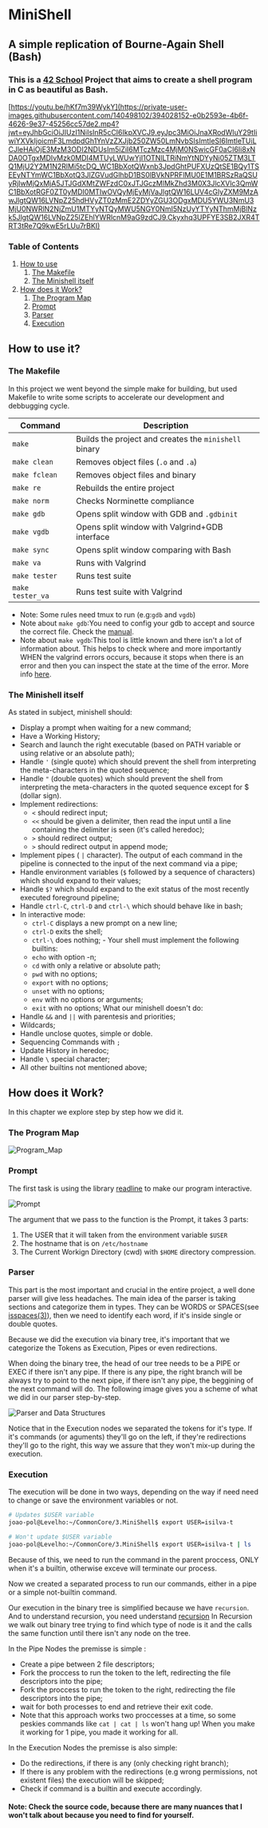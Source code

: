 # MiniShell
## A simple replication of Bourne-Again Shell (Bash)

### This is a [42 School]() Project that aims to create a shell program in C as beautiful as Bash.
[https://youtu.be/hKf7m39WykY](https://private-user-images.githubusercontent.com/140498102/394028152-e0b2593e-4b6f-4626-9e37-45256cc57de2.mp4?jwt=eyJhbGciOiJIUzI1NiIsInR5cCI6IkpXVCJ9.eyJpc3MiOiJnaXRodWIuY29tIiwiYXVkIjoicmF3LmdpdGh1YnVzZXJjb250ZW50LmNvbSIsImtleSI6ImtleTUiLCJleHAiOjE3MzM3ODI2NDUsIm5iZiI6MTczMzc4MjM0NSwicGF0aCI6Ii8xNDA0OTgxMDIvMzk0MDI4MTUyLWUwYjI1OTNlLTRiNmYtNDYyNi05ZTM3LTQ1MjU2Y2M1N2RlMi5tcDQ_WC1BbXotQWxnb3JpdGhtPUFXUzQtSE1BQy1TSEEyNTYmWC1BbXotQ3JlZGVudGlhbD1BS0lBVkNPRFlMU0E1M1BRSzRaQSUyRjIwMjQxMjA5JTJGdXMtZWFzdC0xJTJGczMlMkZhd3M0X3JlcXVlc3QmWC1BbXotRGF0ZT0yMDI0MTIwOVQyMjEyMjVaJlgtQW16LUV4cGlyZXM9MzAwJlgtQW16LVNpZ25hdHVyZT0zMmE2ZDYyZGU3ODgxMDU5YWU3NmU3MjU0NWRlN2NjZmU1MTYyNTQyMWU5NGY0NmI5NzUyYTYyNThmMjBlNzk5JlgtQW16LVNpZ25lZEhlYWRlcnM9aG9zdCJ9.Ckyxhq3UPFYE3SB2JXR4TRT3tRe7Q9kwE5rLUu7rBKI)

### Table of Contents

   1. [How to use](#How-to-use-it?)
      1. [The Makefile](#The-Makefile)
      2. [The Minishell itself](#The-Minishell-itself)
   2. [How does it Work?](#How-does-it-Work?)
      1. [The Program Map](#The-Program-Map)
      2. [Prompt](#Prompt)
      3. [Parser](#Parser)
      4. [Execution](#Execution)


## How to use it?

### The Makefile

In this project we went beyond the simple make for building, but used Makefile to write some scripts to accelerate our development and debbugging cycle.

| Command | Description |
|---------|-------------|
| `make` | Builds the project and creates the `minishell` binary |
| `make clean` | Removes object files (`.o` and `.a`) |
| `make fclean` | Removes object files and binary |
| `make re` | Rebuilds the entire project |
| `make norm` | Checks Norminette compliance |
| `make gdb` | Opens split window with GDB and `.gdbinit` |
| `make vgdb` | Opens split window with Valgrind+GDB interface |
| `make sync` | Opens split window comparing with Bash |
| `make va` | Runs with Valgrind |
| `make tester` | Runs test suite |
| `make tester_va` | Runs test suite with Valgrind |

 * Note: Some rules need tmux to run (e.g:`gdb` and `vgdb`)
 * Note about `make gdb`:You need to config your gdb to accept and source the correct file. Check the [manual](https://man7.org/linux/man-pages/man5/gdbinit.5.html).
 * Note about `make vgdb`:This tool is little known and there isn't a lot of information about. This helps to check where and more importantly WHEN the valgrind errors occurs, because it stops when there is an error and then you can inspect the state at the time of the error. More info [here](https://developers.redhat.com/articles/2021/11/01/debug-memory-errors-valgrind-and-gdb#using_valgrind_and_gdb_together).

### The Minishell itself

As stated in subject, minishell should:
   - Display a prompt when waiting for a new command;
   - Have a Working History;
   - Search and launch the right executable (based on PATH variable or using relative or an absolute path);
   - Handle `'` (single quote) which should prevent the shell from interpreting the meta-characters in the quoted sequence;
   - Handle `"` (double quotes) which should prevent the shell from interpreting the meta-characters in the quoted sequence except for $ (dollar sign).
   - Implement redirections:
      - `<` should redirect input;
      - `<<` should be given a delimiter, then read the input until a line containing the delimiter is seen (it's called heredoc);
      - `>` should redirect output;
      - `>` should redirect output in append mode;
   - Implement pipes ( `|` character). The output of each command in the pipeline is connected to the input of the next command via a pipe;
   - Handle environment variables (`$` followed by a sequence of characters) which should expand to their values;
   - Handle `$?` which should expand to the exit status of the most recently executed foreground pipeline;
   - Handle `ctrl-C`, `ctrl-D` and `ctrl-\` which should behave like in bash;
   - In interactive mode:
      - `ctrl-C` displays a new prompt on a new line;
      - `ctrl-D` exits the shell;
      - `ctrl-\` does nothing;
    - Your shell must implement the following builtins:
      - `echo` with option -n;
      - `cd` with only a relative or absolute path;
      - `pwd` with no options;
      - `export` with no options;
      - `unset` with no options;
      - `env` with no options or arguments;
      - `exit` with no options;
What our minishell doesn't do:
   - Handle `&&` and `||` with parentesis and priorities;
   - Wildcards;
   - Handle unclose quotes, simple or doble.
   - Sequencing Commands with `;`
   - Update History in heredoc;
   - Handle `\` special character;
   - All other builtins not mentioned above;

## How does it Work?

In this chapter we explore step by step how we did it.

### The Program Map

![Program_Map](assets/Program_Map.png)

### Prompt
The first task is using the library [readline](https://www.man7.org/linux/man-pages/man3/readline.3.html) to make our program interactive.

![Prompt](assets/Prompt.png)

The argument that we pass to the function is the Prompt, it takes 3 parts:
   1. The USER that it will taken from the environment variable `$USER`
   2. The hostname that is on `/etc/hostname`
   3. The Current Workign Directory (cwd) with `$HOME` directory compression.

### Parser

This part is the most important and crucial in the entire project, a well done parser will give less headaches.
The main idea of the parser is taking sections and categorize them in types. They can be WORDS or SPACES(see [isspaces(3)](https://man.openbsd.org/isspace.3)), then we need to identify each word, if it's inside single or double quotes.

Because we did the execution via binary tree, it's important that we categorize the Tokens as Execution, Pipes or even redirections.

When doing the binary tree, the head of our tree needs to be a PIPE or EXEC if there isn't any pipe.
If there is any pipe, the right branch will be always try to point to the next pipe, if there isn't any pipe, the beggining of the next command will do.
The following image gives you a scheme of what we did in our parser step-by-step.

![Parser and Data Structures](assets/Parser_and_DataStructure.png)

Notice that in the Execution nodes we separated the tokens for it's type. If it's commands (or aguments) they'll go on the left, if they're redirections they'll go to the right, this way we assure that they won't mix-up during the execution.

### Execution
The execution will be done in two ways, depending on the way if need need to change or save the environment variables or not.

``` bash
# Updates $USER variable
joao-pol@Levelho:~/CommonCore/3.MiniShell$ export USER=isilva-t

# Won't update $USER variable
joao-pol@Levelho:~/CommonCore/3.MiniShell$ export USER=isilva-t | ls
```

Because of this, we need to run the command in the parent proccess, ONLY when it's a builtin, otherwise exceve will terminate our process.

Now we created a separated process to run our commands, either in a pipe or a simple not-builtin command.

Our execution in the binary tree is simplified because we have `recursion`. And to understand recursion, you need understand [recursion](https://www.youtube.com/watch?v=rf60MejMz3E)
In Recursion we walk out binary tree trying to find which type of node is it and the calls the same function until there isn't any node on the tree.

In the Pipe Nodes the premisse is simple :
   - Create a pipe between 2 file descriptors;
   - Fork the proccess to run the token to the left, redirecting the file descriptors into the pipe;
   - Fork the proccess to run the token to the right, redirecting the file descriptors into the pipe;
   - wait for both processes to end and retrieve their exit code.
   - Note that this approach works two proccesses at a time, so some peskies commands like `cat | cat | ls` won't hang up! When you make it working for 1 pipe, you made it working for all.

In the Execution Nodes the premisse is also simple:
   - Do the redirections, if there is any (only checking right branch);
   - If there is any problem with the redirections (e.g wrong permissions, not existent files) the execution will be skipped;
   - Check if command is a builtin and execute accordingly.

#### Note: Check the source code, because there are many nuances that I won't talk about because you need to find for yourself.







